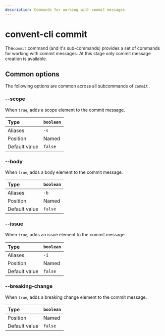 ```yaml
---
description: Commands for working with commit messages.
---
```


# convent-cli commit

The`commit` command \(and it's sub-commands\) provides a set of commands for working with commit messages. At this stage only commit message creation is available.

## Common options

The following options are common across all subcommands of `commit` .

### --scope

When `true`, adds a scope element to the commit message.

| Type | `boolean` |
| :--- | :--- |
| Aliases | `-s` |
| Position | Named |
| Default value | `false` |

### --body

When `true`, adds a body element to the commit message.

| Type | `boolean` |
| :--- | :--- |
| Aliases | `-b` |
| Position | Named |
| Default value | `false` |

### --issue

When `true`, adds an issue element to the commit message.

| Type | `boolean` |
| :--- | :--- |
| Aliases | `-i` |
| Position | Named |
| Default value | `false` |

### --breaking-change

When `true`, adds a breaking change element to the commit message.

| Type | `boolean` |
| :--- | :--- |
| Position | Named |
| Default value | `false` |

